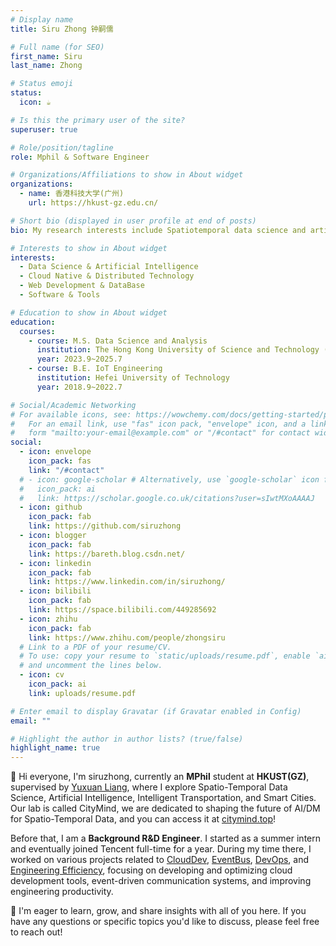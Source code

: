 ```yaml
---
# Display name
title: Siru Zhong 钟嗣儒

# Full name (for SEO)
first_name: Siru
last_name: Zhong

# Status emoji
status:
  icon: ☕️

# Is this the primary user of the site?
superuser: true

# Role/position/tagline
role: Mphil & Software Engineer

# Organizations/Affiliations to show in About widget
organizations:
  - name: 香港科技大学(广州)
    url: https://hkust-gz.edu.cn/

# Short bio (displayed in user profile at end of posts)
bio: My research interests include Spatiotemporal data science and artificial intelligence.

# Interests to show in About widget
interests:
  - Data Science & Artificial Intelligence
  - Cloud Native & Distributed Technology
  - Web Development & DataBase
  - Software & Tools

# Education to show in About widget
education:
  courses:
    - course: M.S. Data Science and Analysis
      institution: The Hong Kong University of Science and Technology (Guangzhou)
      year: 2023.9~2025.7
    - course: B.E. IoT Engineering
      institution: Hefei University of Technology
      year: 2018.9~2022.7

# Social/Academic Networking
# For available icons, see: https://wowchemy.com/docs/getting-started/page-builder/#icons
#   For an email link, use "fas" icon pack, "envelope" icon, and a link in the
#   form "mailto:your-email@example.com" or "/#contact" for contact widget.
social:
  - icon: envelope
    icon_pack: fas
    link: "/#contact"
  # - icon: google-scholar # Alternatively, use `google-scholar` icon from `ai` icon pack
  #   icon_pack: ai
  #   link: https://scholar.google.co.uk/citations?user=sIwtMXoAAAAJ
  - icon: github
    icon_pack: fab
    link: https://github.com/siruzhong
  - icon: blogger
    icon_pack: fab
    link: https://bareth.blog.csdn.net/
  - icon: linkedin
    icon_pack: fab
    link: https://www.linkedin.com/in/siruzhong/
  - icon: bilibili
    icon_pack: fab
    link: https://space.bilibili.com/449285692
  - icon: zhihu
    icon_pack: fab
    link: https://www.zhihu.com/people/zhongsiru
  # Link to a PDF of your resume/CV.
  # To use: copy your resume to `static/uploads/resume.pdf`, enable `ai` icons in `params.yaml`,
  # and uncomment the lines below.
  - icon: cv
    icon_pack: ai
    link: uploads/resume.pdf

# Enter email to display Gravatar (if Gravatar enabled in Config)
email: ""

# Highlight the author in author lists? (true/false)
highlight_name: true
---
```


👋 Hi everyone, I'm siruzhong, currently an **MPhil** student at **HKUST(GZ)**, supervised by [Yuxuan Liang](http://yuxuanliang.com/), where I explore Spatio-Temporal Data Science, Artificial Intelligence, Intelligent Transportation, and Smart Cities. Our lab is called CityMind, we are dedicated to shaping the future of AI/DM for Spatio-Temporal Data, and you can access it at [citymind.top](https://citymind.top)!

Before that, I am a **Background R&D Engineer**. I started as a summer intern and eventually joined Tencent full-time for a year. During my time there, I worked on various projects related to <u>CloudDev</u>, <u>EventBus</u>, <u>DevOps</u>, and <u>Engineering Efficiency</u>, focusing on developing and optimizing cloud development tools, event-driven communication systems, and improving engineering productivity.

🤗 I'm eager to learn, grow, and share insights with all of you here. If you have any questions or specific topics you'd like to discuss, please feel free to reach out!
